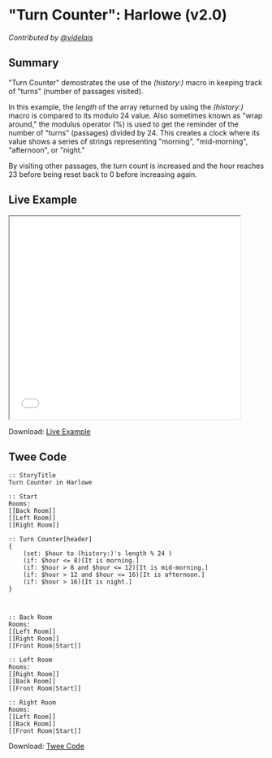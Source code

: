 # "Turn Counter": Harlowe (v2.0)

*Contributed by <a href="https://github.com/videlais">@videlais</a>*

## Summary

"Turn Counter" demostrates the use of the *(history:)* macro in keeping track of "turns" (number of passages visited).

In this example, the *length* of the array returned by using the *(history:)* macro is compared to its modulo 24 value. Also sometimes known as "wrap around," the modulus operator (%) is used to get the reminder of the number of "turns" (passages) divided by 24. This creates a clock where its value shows a series of strings representing "morning", "mid-morning", "afternoon", or "night."

By visiting other passages, the turn count is increased and the hour reaches 23 before being reset back to 0 before increasing again.

## Live Example

<section>
<iframe src="harlowe_turncounter_example.html" height=400 width=90%></iframe>


Download: <a href="harlowe_turncounter_example.html" target="_blank">Live Example</a>
</section>

## Twee Code

```
:: StoryTitle
Turn Counter in Harlowe

:: Start
Rooms:
[[Back Room]]
[[Left Room]]
[[Right Room]]

:: Turn Counter[header]
{
	(set: $hour to (history:)'s length % 24 )
	(if: $hour <= 8)[It is morning.]
	(if: $hour > 8 and $hour <= 12)[It is mid-morning.]
	(if: $hour > 12 and $hour <= 16)[It is afternoon.]
	(if: $hour > 16)[It is night.]
}



:: Back Room
Rooms:
[[Left Room]]
[[Right Room]]
[[Front Room|Start]]

:: Left Room
Rooms:
[[Right Room]]
[[Back Room]]
[[Front Room|Start]]

:: Right Room
Rooms:
[[Left Room]]
[[Back Room]]
[[Front Room|Start]]

```

Download: <a href="harlowe_turncounter_twee.txt" target="_blank">Twee Code</a>

